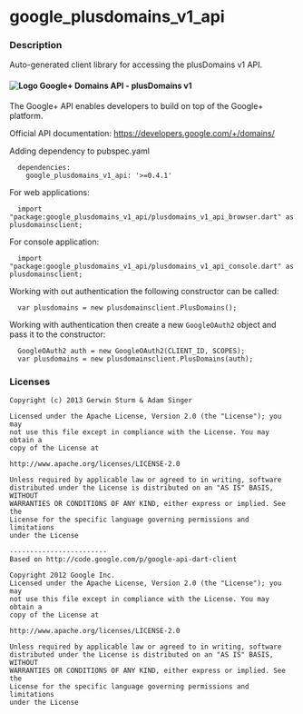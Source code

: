 # google_plusdomains_v1_api

### Description

Auto-generated client library for accessing the plusDomains v1 API.

#### ![Logo](http://www.google.com/images/icons/product/gplus-16.png) Google+ Domains API - plusDomains v1

The Google+ API enables developers to build on top of the Google+ platform.

Official API documentation: https://developers.google.com/+/domains/

Adding dependency to pubspec.yaml

```
  dependencies:
    google_plusdomains_v1_api: '>=0.4.1'
```

For web applications:

```
  import "package:google_plusdomains_v1_api/plusdomains_v1_api_browser.dart" as plusdomainsclient;
```

For console application:

```
  import "package:google_plusdomains_v1_api/plusdomains_v1_api_console.dart" as plusdomainsclient;
```

Working with out authentication the following constructor can be called:

```
  var plusdomains = new plusdomainsclient.PlusDomains();
```

Working with authentication then create a new `GoogleOAuth2` object and pass it to the constructor:


```
  GoogleOAuth2 auth = new GoogleOAuth2(CLIENT_ID, SCOPES);
  var plusdomains = new plusdomainsclient.PlusDomains(auth);
```

### Licenses

```
Copyright (c) 2013 Gerwin Sturm & Adam Singer

Licensed under the Apache License, Version 2.0 (the "License"); you may 
not use this file except in compliance with the License. You may obtain a 
copy of the License at

http://www.apache.org/licenses/LICENSE-2.0

Unless required by applicable law or agreed to in writing, software
distributed under the License is distributed on an "AS IS" BASIS, WITHOUT
WARRANTIES OR CONDITIONS OF ANY KIND, either express or implied. See the
License for the specific language governing permissions and limitations 
under the License

------------------------
Based on http://code.google.com/p/google-api-dart-client

Copyright 2012 Google Inc.
Licensed under the Apache License, Version 2.0 (the "License"); you may 
not use this file except in compliance with the License. You may obtain a
copy of the License at

http://www.apache.org/licenses/LICENSE-2.0

Unless required by applicable law or agreed to in writing, software
distributed under the License is distributed on an "AS IS" BASIS, WITHOUT
WARRANTIES OR CONDITIONS OF ANY KIND, either express or implied. See the
License for the specific language governing permissions and limitations 
under the License

```

